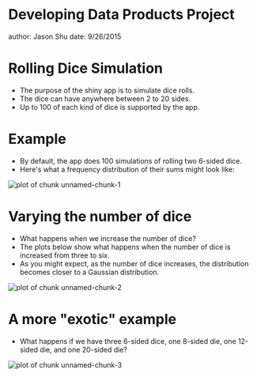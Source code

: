 Developing Data Products Project
========================================================
author: Jason Shu
date: 9/26/2015

Rolling Dice Simulation
========================================================

- The purpose of the shiny app is to simulate dice rolls. 
- The dice can have anywhere between 2 to 20 sides. 
- Up to 100 of each kind of dice is supported by the app. 

Example
========================================================

- By default, the app does 100 simulations of rolling two 6-sided dice. 
- Here's what a frequency distribution of their sums might look like:

![plot of chunk unnamed-chunk-1](ddp_proj_pitch-figure/unnamed-chunk-1-1.png) 

Varying the number of dice
========================================================

- What happens when we increase the number of dice?
- The plots below show what happens when the number of dice is increased from three to six. 
- As you might expect, as the number of dice increases, the distribution becomes closer to a Gaussian distribution. 

![plot of chunk unnamed-chunk-2](ddp_proj_pitch-figure/unnamed-chunk-2-1.png) 

A more "exotic" example
========================================================

- What happens if we have three 6-sided dice, one 8-sided die, one 12-sided die, and one 20-sided die?

![plot of chunk unnamed-chunk-3](ddp_proj_pitch-figure/unnamed-chunk-3-1.png) 
